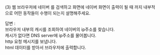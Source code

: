 (3) 웹 브라우저에 네이버 를 검색하고 화면에 네이버 화면이 출력이 될 때 까지 내부적으로 어떤 동작들이 수행이 되는지 설명해주세요.  

답변 :  
  브라우저 내부의 캐시를 조회하여 네이버의 ip주소를 찾습니다.  
  캐시가 없다면 DNS server에 ip주소를 물어봅니다.  
  http 요청 메시지를 보냅니다.  
  html 데이터를 받아서 브라우저에 출력합니다.
